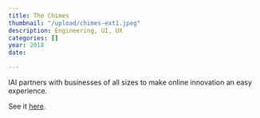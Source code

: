 ```yaml
---
title: The Chimes
thumbnail: "/upload/chimes-ext1.jpeg"
description: Engineering, UI, UX
categories: []
year: 2018
date: 

---
```

IAI partners with businesses of all sizes to make online innovation an easy experience. 

See it [here](https://thechimes.com/).